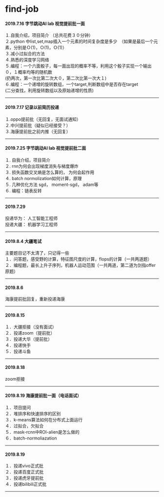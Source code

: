 # find-job
#### 2019.7.16 字节跳动AI lab 视觉提前批一面
１.自我介绍，项目简介 （总共花费３０分钟）  
２.python 中list,set,map插入一个元素的时间复杂度是多少　（如果是最后一个元素，分别是Ｏ(1)，Ｏ(1)，Ｏ(1)）  
３.减小过拟合的方法   
４.熟悉的深度学习网络   
５.编程：一个六面骰子，每一面出现的概率不等，利用这个骰子实现一个输出０，１概率均等的随机数   
   (扔两次，第一次比第二次大０，第二次比第一次大１)   
６.编程：一个递增的旋转数组，一个target,判断数组中是否存在target   
   (二分查找，利用旋转数组以及原始递增的性质)   
  
----

#### 2019.7.17 记录以前简历投递
１.oppo提前批（无回复，无面试通知）   
２.中兴提前批（疑似已经接受？）    
３.海康提前批之前内推（无回复）

----

#### 2019.7.25 字节跳动AI lab 视觉提前批二面  
１. 自我介绍，项目简介  
２. rnn为何会出现梯度消失与梯度爆炸  
３. 损失函数交叉熵是怎么算的， 为何会起作用  
４. batch normolization如何计算，原理   
５. 几种优化方法 sgd， moment-sgd， adam等  
６. 编程：链表反转

-----

#### 2019.7.29
投递华为： 人工智能工程师    
投递大疆： 机器学习工程师

----

#### 2019.8.4 大疆笔试  
主要题目记不太清了，只记得一些    
１．问答题，感受野的计算，特征图尺度的计算，flops的计算（一共两道题）    
２．编程题，最长上升子序列，机器人运动范围（一共两道，第二道为剑指offer原题）    

----

#### 2019.8.6
海康提前批回复，重新投递海康    

----
#### 2019.8.15
１．大疆拒接（没有面试）    
２．投递zoom（提前批）    
３．投递大华（提前批）     
４．投递快手    
５．投递斗鱼    

----
#### 2019.8.18
zoom拒接    

----
#### 2019.8.19 海康提前批一面（电话面试）
１．项目提问     
２．堆排序和快速排序的区别    
３．k-means算法如何在分布式上面运行    
４．过拟合，欠拟合    
５．mask-rcnn中ROI-alien是怎么做的    
６．batch-normoliazation    

----
#### 2019.8.19
１．投递vivo正式批    
２．投递百度正式批    
３．投递虎牙提前批    
４．投递bilibili正式批    

----
